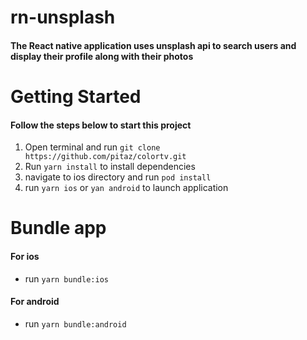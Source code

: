 # rn-unsplash
#### The React native application uses unsplash api to search users and display their profile along with their photos

# Getting Started
#### Follow the steps below to start this project
1. Open terminal and run `git clone https://github.com/pitaz/colortv.git`
2. Run `yarn install` to install dependencies
3. navigate to ios directory and run `pod install`
4. run `yarn ios` or `yan android` to launch application

# Bundle app
#### For ios
- run `yarn bundle:ios`

#### For android
- run `yarn bundle:android`
